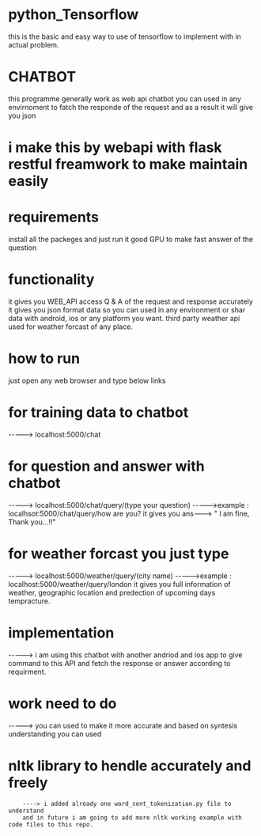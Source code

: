 # python_Tensorflow
this is the basic and easy way to use of tensorflow to implement with in actual problem.


# CHATBOT

this programme generally work as web api chatbot you can used in any envirnoment to fatch the responde of the request and as a result
it will give you json

# i make this by webapi with flask restful freamwork to make maintain easily 

# requirements
  install all the packeges and just run it
  good GPU to make fast answer of the question
 
# functionality
   it gives you WEB_API access 
   Q & A of the request and response accurately
   it gives you json format data so you can used in any environment or shar data with android, ios or any platform you want.
   third party weather api used for weather forcast of any place.
  
# how to run
  just open any web browser and type below links
  # for training data to chatbot
   ----->   localhost:5000/chat
  # for question and answer with chatbot
   ----->   localhost:5000/chat/query/(type your question)
   ----->example : 
            localhsot:5000/chat/query/how are you?
            it gives you ans---> " I am fine, Thank you...!!"
  # for weather forcast you just type
   ----->   localhost:5000/weather/query/(city name)
   ----->example :
            localhost:5000/weather/query/london
            it gives you full information of weather, geographic location and predection of upcoming days tempracture.
      
 # implementation
   -----> i am using this chatbot with another andriod and ios app to give command to this API and fetch the response or answer according to requirment.
   
 # work need to do 
   -----> you can used to make it more accurate and based on syntesis understanding you can used 
   # nltk library to hendle accurately and freely
        ----> i added already one word_sent_tokenization.py file to understand
        and in future i am going to add more nltk working example with code files to this repo.
      
  
  
  
  
  
